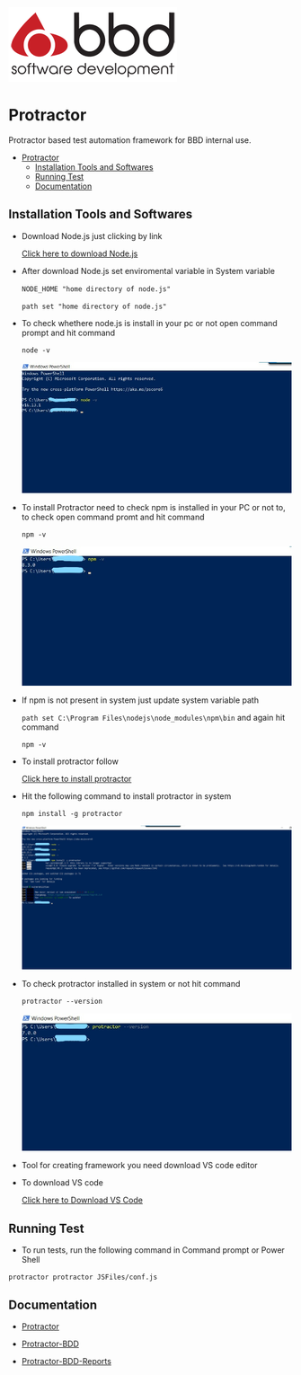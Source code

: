 ![BBD Software Logo ](Images/BBDIMG.png)



# Protractor

Protractor based test automation framework for BBD internal use.

- [Protractor](#protractor)
  - [Installation Tools and Softwares](#installation-tools-and-softwares)
  - [Running Test](#running-test)
  - [Documentation](#documentation)

## Installation Tools and Softwares
 * Download Node.js just clicking by link 
  
     [Click here to download Node.js](https://nodejs.org/en/download/)
     
 * After download Node.js set enviromental variable in System variable
 
    ``NODE_HOME "home directory of node.js"``
    
    ``path set "home directory of node.js"``
  
  * To check whethere node.js is install in your pc or not open command prompt and hit command
  
    ```
    node -v
    ```
    
    ![node Version checked](Images/InkedNodeVer_LI.jpg)
    
   
  * To install Protractor need to check npm is installed in your PC or not to, to check open command promt and hit command
  
    ```
    npm -v
    ```
    
    ![npm version](Images/InkedNPMVER_LI.jpg)
    
    
  * If npm is not present in system just update system variable path 

    ``path set C:\Program Files\nodejs\node_modules\npm\bin`` and again hit command 
    ```
    npm -v
    ```
    
  * To install protractor follow 

    [Click here to install protractor](http://www.protractortest.org/#/)
    
  * Hit the following command to install protractor in system

    ```
    npm install -g protractor
    ```
    
     ![protractor install](Images/InkedProtractorDownload_LI.jpg)
     
    
  * To check protractor installed in system or not hit command

    ```
    protractor --version
    ```
    
     ![protractor version](Images/Inkedprotractorver_LI.jpg)
    
  * Tool for creating framework you need download VS code editor 
  * To download VS code 

    [Click here to Download VS Code](https://code.visualstudio.com/download)
    
## Running Test
  * To run tests, run the following command in Command prompt or Power Shell
  
  ```
  protractor protractor JSFiles/conf.js
  ```
  

## Documentation

  * [Protractor](http://www.protractortest.org/#/)

  * [Protractor-BDD](https://www.protractortest.org/#/frameworks)

  * [Protractor-BDD-Reports](https://www.npmjs.com/package/protractor-simple-cucumber-html-reporter-plugin)
    
    
